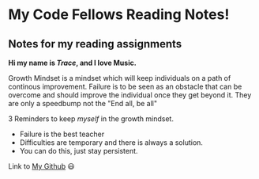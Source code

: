 # My Code Fellows Reading Notes!

## Notes for my reading assignments ##

**Hi my name is _Trace_, and I love Music.**

Growth Mindset is a mindset which will keep individuals on a path of continous improvement.
Failure is to be seen as an obstacle that can be overcome and should improve the individual once they get beyond it.
They are only a speedbump not the "End all, be all"

3 Reminders to keep _myself_  in the growth mindset.

- Failure is the best teacher
- Difficulties are temporary and there is always a solution.
- You can do this, just stay persistent.

Link to [My Github](https://github.com/TraceDugar) 😃
